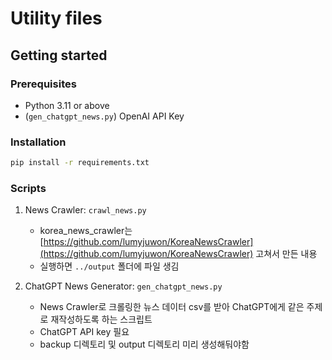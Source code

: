 # Utility files

## Getting started

### Prerequisites

- Python 3.11 or above
- (`gen_chatgpt_news.py`) OpenAI API Key

### Installation

```bash
pip install -r requirements.txt
```

### Scripts

1. News Crawler: `crawl_news.py`

   - korea_news_crawler는 [https://github.com/lumyjuwon/KoreaNewsCrawler](https://github.com/lumyjuwon/KoreaNewsCrawler) 고쳐서 만든 내용
   - 실행하면 `../output` 폴더에 파일 생김

2. ChatGPT News Generator: `gen_chatgpt_news.py`

   - News Crawler로 크롤링한 뉴스 데이터 csv를 받아 ChatGPT에게 같은 주제로 재작성하도록 하는 스크립트
   - ChatGPT API key 필요
   - backup 디렉토리 및 output 디렉토리 미리 생성해둬야함
